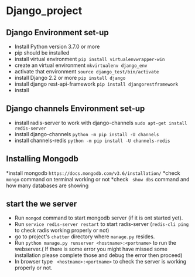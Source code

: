 # Django_project

## Django Environment set-up
* Install Python version 3.7.0 or more
* pip should be installed
* install virtual environment 
    ```pip install virtualenvwrapper-win```
* create an virtual environment
    ```mkvirtualenv django_env```
* activate that environment
    ```source django_test/bin/activate ```
* install Django 2.2 or more
    ```pip install django ```
* install django rest-api-framework
    ```pip install djangorestframework```
* install 

## Django channels Environment set-up
* install radis-server to work with django-channels
```sudo apt-get install redis-server```
* install django-channels
```python -m pip install -U channels```
* install channels-redis
```python -m pip install -U channels-redis```

## Installing Mongodb
*install mongodb
```https://docs.mongodb.com/v3.6/installation/```
*check ```mongo``` command on terminal working or not
*check ``` show dbs``` command and how many databases are showing

## start the we server
* Run ```mongod``` command to start mongodb server (if it is ont started yet).
* Run ```service redis-server restart``` to start radis-server (```redis-cli ping``` to check radis working properly or not)
* go to project's ```chatter``` directory where ```manage.py``` resides.
* Run ```python manage.py runserver <hostname>:<portname>``` to run the webserver.( If there is some error you might have missed some installation please complete those and debug the error then proceed)
* In browser type ``` <hostname>:<portname>``` to check the server is working properly or not.
